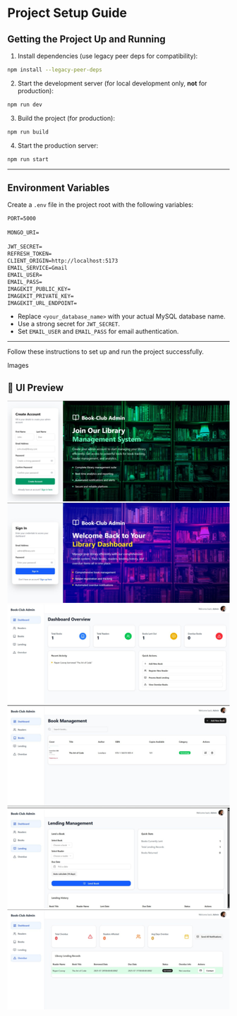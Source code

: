 
# Project Setup Guide


## Getting the Project Up and Running

1. Install dependencies (use legacy peer deps for compatibility):

```bash
npm install --legacy-peer-deps
```

2. Start the development server (for local development only, **not** for production):

```bash
npm run dev
```

3. Build the project (for production):

```bash
npm run build
```

4. Start the production server:

```bash
npm run start
```

---

## Environment Variables

Create a `.env` file in the project root with the following variables:

```env
PORT=5000

MONGO_URI=

JWT_SECRET=
REFRESH_TOKEN=
CLIENT_ORIGIN=http://localhost:5173
EMAIL_SERVICE=Gmail
EMAIL_USER=
EMAIL_PASS=
IMAGEKIT_PUBLIC_KEY=
IMAGEKIT_PRIVATE_KEY=
IMAGEKIT_URL_ENDPOINT=

```

- Replace `<your_database_name>` with your actual MySQL database name.
- Use a strong secret for `JWT_SECRET`.
- Set `EMAIL_USER` and `EMAIL_PASS` for email authentication.

---


Follow these instructions to set up and run the project successfully.

Images




## 📸 UI Preview

![DevHireX UI Preview](./demo%20images/6073393961013200195.jpg)
![DevHireX UI Preview](./demo%20images/6073393961013200196.jpg)
![DevHireX UI Preview](./demo%20images/6073393961013200194.jpg)
![DevHireX UI Preview](./demo%20images/6073393961013200192.jpg)
![DevHireX UI Preview](./demo%20images/6073393961013200191.jpg)
![DevHireX UI Preview](./demo%20images/6073393961013200190.jpg)

